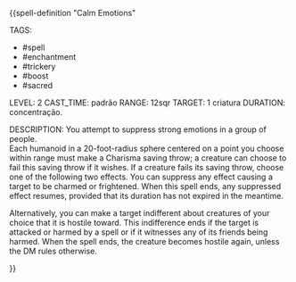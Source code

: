 {{spell-definition "Calm Emotions"

TAGS:
- #spell
- #enchantment
- #trickery
- #boost
- #sacred

LEVEL: 2
CAST_TIME: padrão
RANGE: 12sqr
TARGET: 1 criatura
DURATION: concentração.

DESCRIPTION:
You attempt to suppress strong emotions in a group of people.  
Each humanoid in a 20-foot-radius sphere centered on a point you choose within range must make a Charisma saving throw; a creature can choose to fail this saving throw if it wishes. If a creature fails its saving throw, choose one of the following two effects. You can suppress any effect causing a target to be charmed or frightened. When this spell ends, any suppressed effect resumes, provided that its duration has not expired in the meantime.  
  
Alternatively, you can make a target indifferent about creatures of your choice that it is hostile toward. This indifference ends if the target is attacked or harmed by a spell or if it witnesses any of its friends being harmed. When the spell ends, the creature becomes hostile again, unless the DM rules otherwise.

}}
